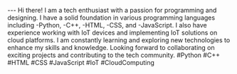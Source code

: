 --- Hi there!
I am a tech enthusiast with a passion for programming and designing.
I have a solid foundation in various programming languages including 
-Python, 
-C++, 
-HTML,
-CSS, and 
-JavaScript. 
I also have experience working with IoT devices and implementing IoT solutions on cloud platforms. I am constantly learning and exploring new technologies to enhance my skills and knowledge. 
Looking forward to collaborating on exciting projects and contributing to the tech community. 
#Python #C++ #HTML 
#CSS #JavaScript #IoT 
#CloudComputing

<!---
B-Jamesh/B-Jamesh is a ✨ special ✨ repository because its `README.md` (this file) appears on your GitHub profile.
You can click the Preview link to take a look at your changes.
--->
